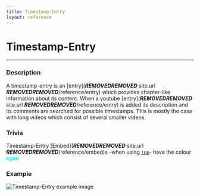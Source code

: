 ```yaml
---
title: Timestamp-Entry
layout: reference
---
```

# Timestamp-Entry
---
### Description
A timestamp-entry is an [entry](***REMOVED******REMOVED*** site.url ***REMOVED******REMOVED***/reference/entry) which provides chapter-like information about its content. When a youtube [entry](***REMOVED******REMOVED*** site.url ***REMOVED******REMOVED***/reference/entry) is added its description and its comments are searched for possible timestamps. This is mostly the case with long videos which consist of several smaller videos.
### Trivia
Timestamp-Entry [Embed](***REMOVED******REMOVED*** site.url ***REMOVED******REMOVED***/reference/embed)s -when using [`!np`]()- have the colour **<span style="color:#00FFFF">cyan</span>**
### Example
![Timestamp-Entry example image](https://raw.githubusercontent.com/siku2/MusicBot/master/docs/assets/timestamp-entry.PNG)
